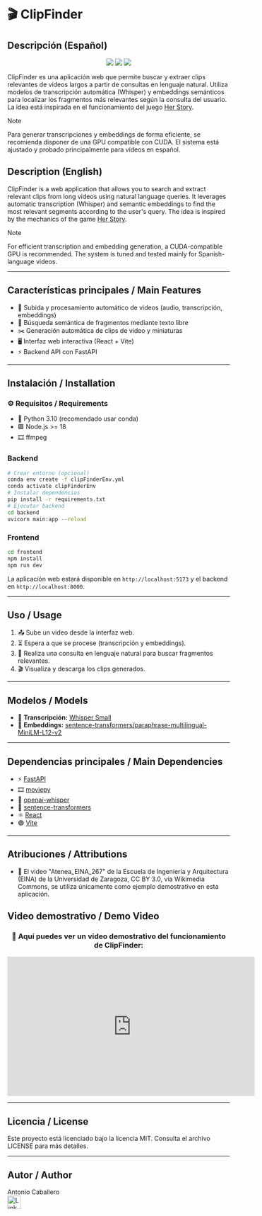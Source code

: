 
# 🎬 ClipFinder

## Descripción (Español)

<p align="center">
  <img src="https://img.shields.io/badge/Python-3.10-blue?logo=python" />
  <img src="https://img.shields.io/badge/Node.js-18+-green?logo=node.js" />
  <img src="https://img.shields.io/badge/License-MIT-yellow.svg" />
</p>

ClipFinder es una aplicación web que permite buscar y extraer clips relevantes de videos largos a partir de consultas en lenguaje natural. Utiliza modelos de transcripción automática (Whisper) y embeddings semánticos para localizar los fragmentos más relevantes según la consulta del usuario. La idea está inspirada en el funcionamiento del juego [Her Story](https://www.herstorygame.com/).

> [!NOTE]
> Para generar transcripciones y embeddings de forma eficiente, se recomienda disponer de una GPU compatible con CUDA. El sistema está ajustado y probado principalmente para vídeos en español.

## Description (English)
ClipFinder is a web application that allows you to search and extract relevant clips from long videos using natural language queries. It leverages automatic transcription (Whisper) and semantic embeddings to find the most relevant segments according to the user's query. The idea is inspired by the mechanics of the game [Her Story](https://www.herstorygame.com/).

 > [!NOTE]
> For efficient transcription and embedding generation, a CUDA-compatible GPU is recommended. The system is tuned and tested mainly for Spanish-language videos.

---

## Características principales / Main Features
- 🚀 Subida y procesamiento automático de videos (audio, transcripción, embeddings)
- 🔎 Búsqueda semántica de fragmentos mediante texto libre
- ✂️ Generación automática de clips de video y miniaturas
- 🖥️ Interfaz web interactiva (React + Vite)
- ⚡ Backend API con FastAPI

---

## Instalación / Installation


### ⚙️ Requisitos / Requirements
- 🐍 Python 3.10 (recomendado usar conda)
- 🟩 Node.js >= 18
- 🎞️ ffmpeg

### Backend
```bash
# Crear entorno (opcional)
conda env create -f clipFinderEnv.yml
conda activate clipFinderEnv
# Instalar dependencias
pip install -r requirements.txt
# Ejecutar backend
cd backend
uvicorn main:app --reload
```

### Frontend
```bash
cd frontend
npm install
npm run dev
```

La aplicación web estará disponible en `http://localhost:5173` y el backend en `http://localhost:8000`.

---

## Uso / Usage
1. 📤 Sube un video desde la interfaz web.
2. ⏳ Espera a que se procese (transcripción y embeddings).
3. 💬 Realiza una consulta en lenguaje natural para buscar fragmentos relevantes.
4. 🎬 Visualiza y descarga los clips generados.

---



## Modelos / Models
- 📝 **Transcripción:** [Whisper Small](https://huggingface.co/openai/whisper-small)
- 🧠 **Embeddings:** [sentence-transformers/paraphrase-multilingual-MiniLM-L12-v2](https://huggingface.co/sentence-transformers/paraphrase-multilingual-MiniLM-L12-v2)

---

## Dependencias principales / Main Dependencies
- ⚡ [FastAPI](https://fastapi.tiangolo.com/)
- 🎞️ [moviepy](https://zulko.github.io/moviepy/)
- 📝 [openai-whisper](https://github.com/openai/whisper)
- 🧠 [sentence-transformers](https://www.sbert.net/)
- ⚛️ [React](https://react.dev/)
- 🟣 [Vite](https://vitejs.dev/)

---

## Atribuciones / Attributions
- 🎥 El video "Atenea_EINA_267" de la Escuela de Ingeniería y Arquitectura (EINA) de la Universidad de Zaragoza, CC BY 3.0, vía Wikimedia Commons, se utiliza únicamente como ejemplo demostrativo en esta aplicación.


## Video demostrativo / Demo Video

<div align="center">
  <h3>🎦 Aquí puedes ver un video demostrativo del funcionamiento de ClipFinder:</h3>
  <iframe width="560" height="315" src="https://www.youtube.com/embed/v4nJRlXDQG4" title="Demo de ClipFinder" frameborder="0" allow="accelerometer; autoplay; clipboard-write; encrypted-media; gyroscope; picture-in-picture" allowfullscreen></iframe>
</div>

---
## Licencia / License
Este proyecto está licenciado bajo la licencia MIT. Consulta el archivo LICENSE para más detalles.

---

## Autor / Author
Antonio Caballero  
[<img src="https://cdn.jsdelivr.net/gh/devicons/devicon/icons/linkedin/linkedin-original.svg" width="30" alt="LinkedIn"/>](https://www.linkedin.com/in/antoniocaballerocarrasco)
